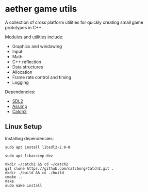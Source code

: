 # aether game utils
A collection of cross platform utilities for quickly creating small game prototypes in C++.

Modules and utilities include:
* Graphics and windowing
* Input
* Math
* C++ reflection
* Data structures
* Allocation
* Frame rate control and timing
* Logging

Dependencies:
* [SDL2](https://www.libsdl.org/)
* [Assimp](https://github.com/assimp/assimp)
* [Catch2](https://github.com/catchorg/Catch2)

## Linux Setup
Installing dependencies:
```
sudo apt install libsdl2-2.0-0

sudo apt libassimp-dev

mkdir ~/catch2 && cd ~/catch2
git clone https://github.com/catchorg/Catch2.git .
mkdir ./build && cd ./build
cmake ..
make
sudo make install
```
